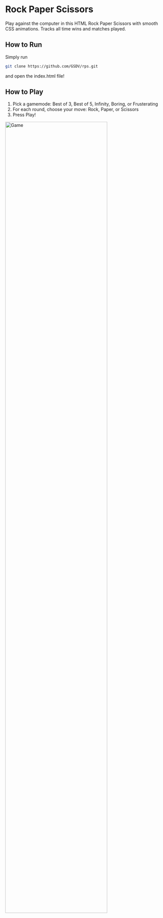 # Rock Paper Scissors
Play against the computer in this HTML Rock Paper Scissors with smooth CSS animations. Tracks all time wins and matches played.

## How to Run
Simply run
 ```bash
 git clone https://github.com/GSDV/rps.git
 ```
and open the index.html file!

## How to Play
1) Pick a gamemode: Best of 3, Best of 5, Infinity, Boring, or Frusterating
2) For each round, choose your move: Rock, Paper, or Scissors
3) Press Play!

<img src="https://github.com/GSDV/rps/thumbnail.png" alt="Game" style="width:80%;"/>